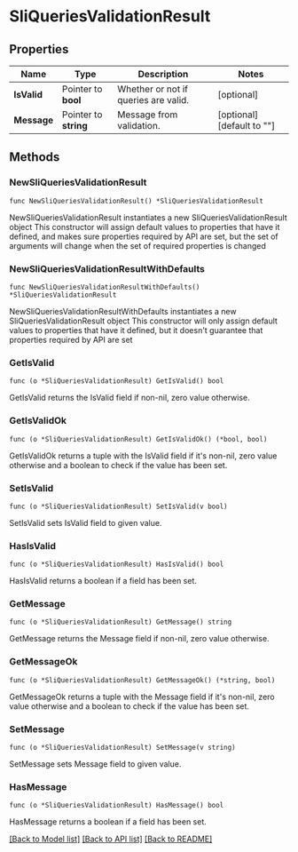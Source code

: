 # SliQueriesValidationResult

## Properties

Name | Type | Description | Notes
------------ | ------------- | ------------- | -------------
**IsValid** | Pointer to **bool** | Whether or not if queries are valid. | [optional] 
**Message** | Pointer to **string** | Message from validation. | [optional] [default to ""]

## Methods

### NewSliQueriesValidationResult

`func NewSliQueriesValidationResult() *SliQueriesValidationResult`

NewSliQueriesValidationResult instantiates a new SliQueriesValidationResult object
This constructor will assign default values to properties that have it defined,
and makes sure properties required by API are set, but the set of arguments
will change when the set of required properties is changed

### NewSliQueriesValidationResultWithDefaults

`func NewSliQueriesValidationResultWithDefaults() *SliQueriesValidationResult`

NewSliQueriesValidationResultWithDefaults instantiates a new SliQueriesValidationResult object
This constructor will only assign default values to properties that have it defined,
but it doesn't guarantee that properties required by API are set

### GetIsValid

`func (o *SliQueriesValidationResult) GetIsValid() bool`

GetIsValid returns the IsValid field if non-nil, zero value otherwise.

### GetIsValidOk

`func (o *SliQueriesValidationResult) GetIsValidOk() (*bool, bool)`

GetIsValidOk returns a tuple with the IsValid field if it's non-nil, zero value otherwise
and a boolean to check if the value has been set.

### SetIsValid

`func (o *SliQueriesValidationResult) SetIsValid(v bool)`

SetIsValid sets IsValid field to given value.

### HasIsValid

`func (o *SliQueriesValidationResult) HasIsValid() bool`

HasIsValid returns a boolean if a field has been set.

### GetMessage

`func (o *SliQueriesValidationResult) GetMessage() string`

GetMessage returns the Message field if non-nil, zero value otherwise.

### GetMessageOk

`func (o *SliQueriesValidationResult) GetMessageOk() (*string, bool)`

GetMessageOk returns a tuple with the Message field if it's non-nil, zero value otherwise
and a boolean to check if the value has been set.

### SetMessage

`func (o *SliQueriesValidationResult) SetMessage(v string)`

SetMessage sets Message field to given value.

### HasMessage

`func (o *SliQueriesValidationResult) HasMessage() bool`

HasMessage returns a boolean if a field has been set.


[[Back to Model list]](../README.md#documentation-for-models) [[Back to API list]](../README.md#documentation-for-api-endpoints) [[Back to README]](../README.md)


